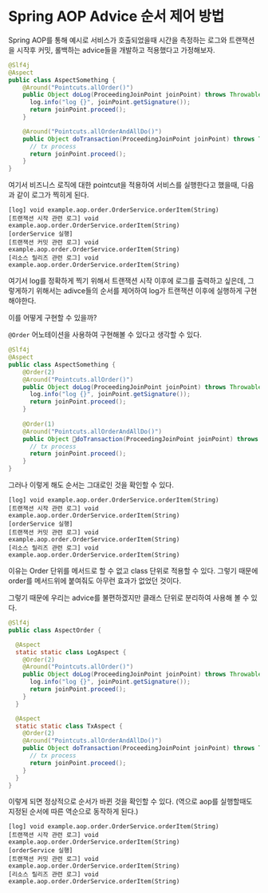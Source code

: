 # Spring AOP Advice 순서 제어 방법

Spring AOP를 통해 예시로 서비스가 호출되었을때 시간을 측정하는 로그와 트랜잭션을 시작후 커밋, 롤백하는 advice들을 개발하고 적용했다고 가정해보자.

```java
@Slf4j
@Aspect
public class AspectSomething {
	@Around("Pointcuts.allOrder()")
	public Object doLog(ProceedingJoinPoint joinPoint) throws Throwable {
	  log.info("log {}", joinPoint.getSignature());
	  return joinPoint.proceed();
	}

	@Around("Pointcuts.allOrderAndAllDo()")
	public Object doTransaction(ProceedingJoinPoint joinPoint) throws Throwable {
	  // tx process
	  return joinPoint.proceed();
	}
}

```

여기서 비즈니스 로직에 대한 pointcut을 적용하여 서비스를 실행한다고 했을때, 다음과 같이 로그가 찍히게 된다.

```
[log] void example.aop.order.OrderService.orderItem(String)
[트랜잭션 시작 관련 로그] void example.aop.order.OrderService.orderItem(String)
[orderService 실행]
[트랜잭션 커밋 관련 로그] void example.aop.order.OrderService.orderItem(String)
[리소스 릴리즈 관련 로그] void example.aop.order.OrderService.orderItem(String)
```

여기서 log를 정확하게 찍기 위해서 트랜잭션 시작 이후에 로그를 출력하고 싶은데, 그렇게하기 위해서는 adivce들의 순서를 제어하여 log가 트랜잭션 이후에 실행하게 구현해야한다.

이를 어떻게 구현할 수 있을까?

`@Order` 어노테이션을 사용하여 구현해볼 수 있다고 생각할 수 있다.

```java
@Slf4j
@Aspect
public class AspectSomething {
	@Order(2)
	@Around("Pointcuts.allOrder()")
	public Object doLog(ProceedingJoinPoint joinPoint) throws Throwable {
	  log.info("log {}", joinPoint.getSignature());
	  return joinPoint.proceed();
	}
	
	@Order(1)
	@Around("Pointcuts.allOrderAndAllDo()")
	public Object doTransaction(ProceedingJoinPoint joinPoint) throws Throwable {
	  // tx process
	  return joinPoint.proceed();
	}
}
```

그러나 이렇게 해도 순서는 그대로인 것을 확인할 수 있다.

```
[log] void example.aop.order.OrderService.orderItem(String)
[트랜잭션 시작 관련 로그] void example.aop.order.OrderService.orderItem(String)
[orderService 실행]
[트랜잭션 커밋 관련 로그] void example.aop.order.OrderService.orderItem(String)
[리소스 릴리즈 관련 로그] void example.aop.order.OrderService.orderItem(String)
```

이유는 Order 단위를 메서드로 할 수 없고 class 단위로 적용할 수 있다. 그렇기 때문에 order를 메서드위에 붙여줘도 아무런 효과가 없었던 것이다.

그렇기 때문에 우리는 advice를 불편하겠지만 클래스 단위로 분리하여 사용해 볼 수 있다.

```java
@Slf4j
public class AspectOrder {

  @Aspect
  static static class LogAspect {
    @Order(2)
	@Around("Pointcuts.allOrder()")
	public Object doLog(ProceedingJoinPoint joinPoint) throws Throwable {
	  log.info("log {}", joinPoint.getSignature());
	  return joinPoint.proceed();
	}
  }

  @Aspect
  static static class TxAspect {
    @Order(2)
	@Around("Pointcuts.allOrderAndAllDo()")
	public Object doTransaction(ProceedingJoinPoint joinPoint) throws Throwable {
	  // tx process
	  return joinPoint.proceed();
	}
  }
}

```

이렇게 되면 정상적으로 순서가 바뀐 것을 확인할 수 있다. (역으로 aop를 실행할때도 지정된 순서에 따른 역순으로 동작하게 된다.)

```
[log] void example.aop.order.OrderService.orderItem(String)
[트랜잭션 시작 관련 로그] void example.aop.order.OrderService.orderItem(String)
[orderService 실행]
[트랜잭션 커밋 관련 로그] void example.aop.order.OrderService.orderItem(String)
[리소스 릴리즈 관련 로그] void example.aop.order.OrderService.orderItem(String)
```